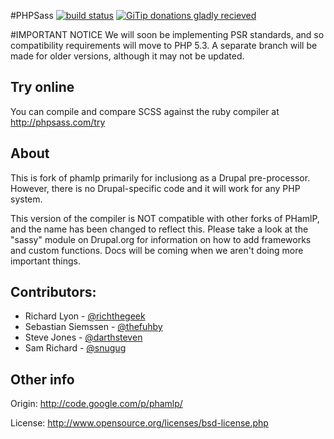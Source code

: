 #PHPSass [![build status](https://secure.travis-ci.org/richthegeek/phpsass.png)](https://secure.travis-ci.org/#!/richthegeek/phpsass)  [![GiTip donations gladly recieved](https://www.gittip.com/assets/8.0.15/logo.png)](https://www.gittip.com/richthegeek/)

#IMPORTANT NOTICE
We will soon be implementing PSR standards, and so compatibility requirements will move to PHP 5.3. A separate branch will be made for older versions, although it may not be updated.

## Try online
You can compile and compare SCSS against the ruby compiler at <http://phpsass.com/try>

## About
This is fork of phamlp primarily for inclusiong as a Drupal pre-processor.
However, there is no Drupal-specific code and it will work for any PHP system.

This version of the compiler is NOT compatible with other forks of PHamlP, and
the name has been changed to reflect this. Please take a look at the "sassy"
module on Drupal.org for information on how to add frameworks and custom
functions. Docs will be coming when we aren't doing more important things.

## Contributors:
 * Richard Lyon - [@richthegeek](https://github.com/richthegeek)
 * Sebastian Siemssen - [@thefuhby](https://twitter.com/thefubhy)
 * Steve Jones - [@darthsteven](https://github.com/darthsteven)
 * Sam Richard - [@snugug](https://github.com/snugug)

## Other info
Origin: <http://code.google.com/p/phamlp/>

License: <http://www.opensource.org/licenses/bsd-license.php>

